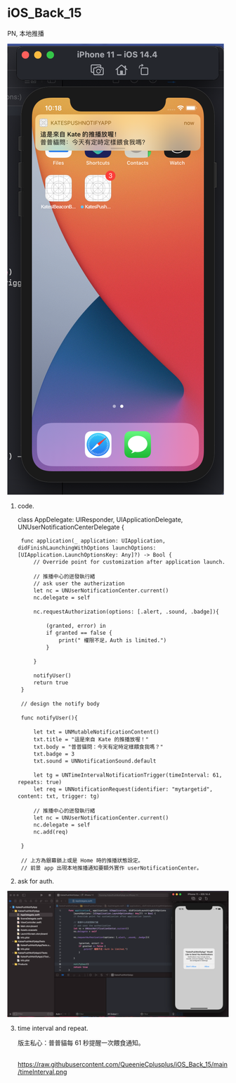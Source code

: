 # iOS_Back_15
PN, 本地推播


![](https://raw.githubusercontent.com/QueenieCplusplus/iOS_Back_15/main/output%202.png)


1. code.


    class AppDelegate: UIResponder, UIApplicationDelegate, UNUserNotificationCenterDelegate {



        func application(_ application: UIApplication, didFinishLaunchingWithOptions launchOptions: [UIApplication.LaunchOptionsKey: Any]?) -> Bool {
            // Override point for customization after application launch.

            // 推播中心的迸發執行緒
            // ask user the autherization
            let nc = UNUserNotificationCenter.current()
            nc.delegate = self

            nc.requestAuthorization(options: [.alert, .sound, .badge]){

                (granted, error) in
                if granted == false {
                    print(" 權限不足，Auth is limited.")
                }

            }

            notifyUser()
            return true
        }

        // design the notify body

        func notifyUser(){

            let txt = UNMutableNotificationContent()
            txt.title = "這是來自 Kate 的推播放喔！"
            txt.body = "普普貓問：今天有定時定樣餵食我嗎？"
            txt.badge = 3
            txt.sound = UNNotificationSound.default

            let tg = UNTimeIntervalNotificationTrigger(timeInterval: 61, repeats: true)
            let req = UNNotificationRequest(identifier: "mytargetid", content: txt, trigger: tg)

            // 推播中心的迸發執行緒
            let nc = UNUserNotificationCenter.current()
            nc.delegate = self
            nc.add(req)

        }

        // 上方為銀幕鎖上或是 Home 時的推播狀態設定。
        // 前景 app 出現本地推播通知要額外實作 userNotificationCenter。


2. ask for auth.

  ![](https://raw.githubusercontent.com/QueenieCplusplus/iOS_Back_15/main/output%201.png)

3. time interval and repeat.

    版主私心：普普貓每 61 秒提醒一次餵食通知。

    ![]()https://raw.githubusercontent.com/QueenieCplusplus/iOS_Back_15/main/timeInterval.png
